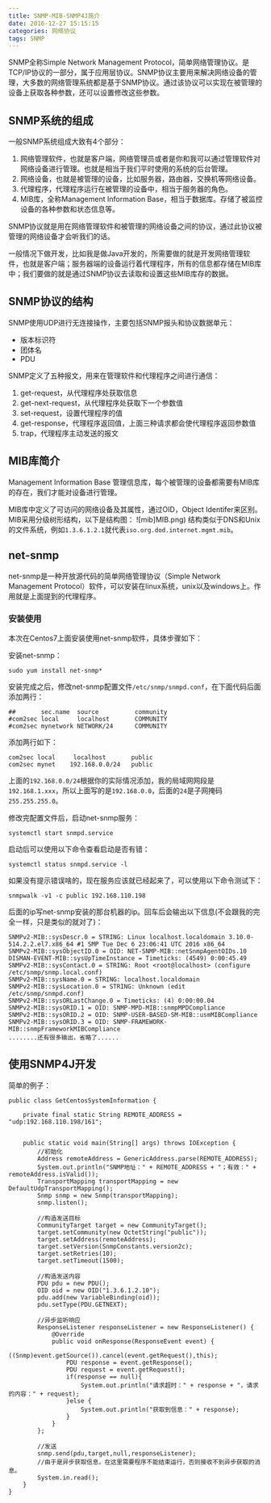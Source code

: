 ```yaml
---
title: SNMP-MIB-SNMP4J简介
date: 2016-12-27 15:15:15
categories: 网络协议
tags: SNMP
---
```


SNMP全称Simple Network Management Protocol，简单网络管理协议。是TCP/IP协议的一部分，属于应用层协议。SNMP协议主要用来解决网络设备的管理，大多数的网络管理系统都是基于SNMP协议。通过该协议可以实现在被管理的设备上获取各种参数，还可以设置修改这些参数。

<!--more-->

## SNMP系统的组成
一般SNMP系统组成大致有4个部分：

1. 网络管理软件，也就是客户端，网络管理员或者是你和我可以通过管理软件对网络设备进行管理。也就是相当于我们平时使用的系统的后台管理。
2. 网络设备，也就是被管理的设备，比如服务器，路由器，交换机等网络设备。
3. 代理程序，代理程序运行在被管理的设备中，相当于服务器的角色。
4. MIB库，全称Management Information Base，相当于数据库。存储了被监控设备的各种参数和状态信息等。

SNMP协议就是用在网络管理软件和被管理的网络设备之间的协议，通过此协议被管理的网络设备才会听我们的话。

一般情况下做开发，比如我是做Java开发的，所需要做的就是开发网络管理软件，也就是客户端；服务器端的设备运行着代理程序，所有的信息都存储在MIB库中；我们要做的就是通过SNMP协议去读取和设置这些MIB库存的数据。

## SNMP协议的结构
SNMP使用UDP进行无连接操作，主要包括SNMP报头和协议数据单元：

* 版本标识符
* 团体名
* PDU

SNMP定义了五种报文，用来在管理软件和代理程序之间进行通信：

1. get-request，从代理程序处获取信息
2. get-next-request，从代理程序处获取下一个参数值
3. set-request，设置代理程序的值
4. get-response，代理程序返回值，上面三种请求都会使代理程序返回参数值
5. trap，代理程序主动发送的报文

## MIB库简介
Management Information Base 管理信息库，每个被管理的设备都需要有MIB库的存在，我们才能对设备进行管理。

MIB库中定义了可访问的网络设备及其属性，通过OID，Object Identifer来区别。MIB采用分级树形结构，以下是结构图：
![mib]MIB.png)
结构类似于DNS和Unix的文件系统，例如`1.3.6.1.2.1`就代表`iso.org.dod.internet.mgmt.mib`。

## net-snmp
net-snmp是一种开放源代码的简单网络管理协议（Simple Network Management Protocol）软件，可以安装在linux系统，unix以及windows上。作用就是上面提到的代理程序。

### 安装使用
本次在Centos7上面安装使用net-snmp软件，具体步骤如下：

安装net-snmp：

```
sudo yum install net-snmp*
```

安装完成之后，修改net-snmp配置文件`/etc/snmp/snmpd.conf`，在下面代码后面添加两行：

```
##       sec.name  source          community
#com2sec local     localhost       COMMUNITY
#com2sec mynetwork NETWORK/24      COMMUNITY
```
添加两行如下：

```
com2sec local     localhost       public
com2sec mynet    192.168.0.0/24   public
```
上面的`192.168.0.0/24`根据你的实际情况添加，我的局域网网段是`192.168.1.xxx`，所以上面写的是`192.168.0.0`，后面的`24`是子网掩码`255.255.255.0`。

修改完配置文件后，启动net-snmp服务：

```
systemctl start snmpd.service
```

启动后可以使用以下命令查看启动是否有错：

```
systemctl status snmpd.service -l
```

如果没有提示错误啥的，现在服务应该就已经起来了，可以使用以下命令测试下：

```
snmpwalk -v1 -c public 192.168.110.198
```
后面的ip写net-snmp安装的那台机器的ip。回车后会输出以下信息(不会跟我的完全一样，只是类似的就对了)：

```
SNMPv2-MIB::sysDescr.0 = STRING: Linux localhost.localdomain 3.10.0-514.2.2.el7.x86_64 #1 SMP Tue Dec 6 23:06:41 UTC 2016 x86_64
SNMPv2-MIB::sysObjectID.0 = OID: NET-SNMP-MIB::netSnmpAgentOIDs.10
DISMAN-EVENT-MIB::sysUpTimeInstance = Timeticks: (4549) 0:00:45.49
SNMPv2-MIB::sysContact.0 = STRING: Root <root@localhost> (configure /etc/snmp/snmp.local.conf)
SNMPv2-MIB::sysName.0 = STRING: localhost.localdomain
SNMPv2-MIB::sysLocation.0 = STRING: Unknown (edit /etc/snmp/snmpd.conf)
SNMPv2-MIB::sysORLastChange.0 = Timeticks: (4) 0:00:00.04
SNMPv2-MIB::sysORID.1 = OID: SNMP-MPD-MIB::snmpMPDCompliance
SNMPv2-MIB::sysORID.2 = OID: SNMP-USER-BASED-SM-MIB::usmMIBCompliance
SNMPv2-MIB::sysORID.3 = OID: SNMP-FRAMEWORK-MIB::snmpFrameworkMIBCompliance
........还有很多输出，省略了......
```

## 使用SNMP4J开发
简单的例子：

```
public class GetCentosSystemInformation {

    private final static String REMOTE_ADDRESS = "udp:192.168.110.198/161";


    public static void main(String[] args) throws IOException {
        //初始化
        Address remoteAddress = GenericAddress.parse(REMOTE_ADDRESS);
        System.out.println("SNMP地址：" + REMOTE_ADDRESS + "；有效：" + remoteAddress.isValid());
        TransportMapping transportMapping = new DefaultUdpTransportMapping();
        Snmp snmp = new Snmp(transportMapping);
        snmp.listen();

        //构造发送目标
        CommunityTarget target = new CommunityTarget();
        target.setCommunity(new OctetString("public"));
        target.setAddress(remoteAddress);
        target.setVersion(SnmpConstants.version2c);
        target.setRetries(10);
        target.setTimeout(1500);

        //构造发送内容
        PDU pdu = new PDU();
        OID oid = new OID("1.3.6.1.2.10");
        pdu.add(new VariableBinding(oid));
        pdu.setType(PDU.GETNEXT);

        //异步监听响应
        ResponseListener responseListener = new ResponseListener() {
            @Override
            public void onResponse(ResponseEvent event) {
                ((Snmp)event.getSource()).cancel(event.getRequest(),this);
                PDU response = event.getResponse();
                PDU request = event.getRequest();
                if(response == null){
                    System.out.println("请求超时：" + response + "，请求的内容：" + request);
                }else {
                    System.out.println("获取到信息：" + response);
                }
            }
        };

        //发送
        snmp.send(pdu,target,null,responseListener);
        //由于是异步获取信息，在这里需要程序不能结束运行，否则接收不到异步获取的消息。
        System.in.read();
    }
}
```
